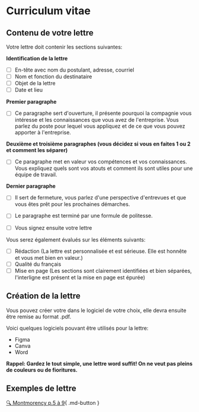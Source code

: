 
# Curriculum vitae
## Contenu de votre lettre   

Votre lettre doit contenir les sections suivantes:     

**Identification de la lettre**

- [ ] En-tête avec nom du postulant, adresse, courriel
- [ ] Nom et fonction du destinataire
- [ ] Objet de la lettre
- [ ] Date et lieu
  
**Premier paragraphe**
- [ ] Ce paragraphe sert d'ouverture, il présente pourquoi la compagnie vous intéresse et les connaissances que vous avez de l'entreprise. Vous parlez du poste pour lequel vous appliquez et de ce que vous pouvez apporter à l'entreprise.

**Deuxième et troisième paragraphes (vous décidez si vous en faites 1 ou 2 et comment les séparer)**
- [ ] Ce paragraphe met en valeur vos compétences et vos connaissances. Vous expliquez quels sont vos atouts et comment ils sont utiles pour une équipe de travail.

**Dernier paragraphe**
- [ ] Il sert de fermeture, vous parlez d'une perspective d'entrevues et que vous êtes prêt pour les prochaines démarches.
- [ ] Le paragraphe est terminé par une formule de politesse.
- [ ] Vous signez ensuite votre lettre


Vous serez également évalués sur les éléments suivants:     

- [ ] Rédaction (La lettre est personnalisée et est sérieuse. Elle est honnête et vous met bien en valeur.)
- [ ] Qualité du français
- [ ] Mise en page (Les sections sont clairement identifiées et bien séparées, l'interligne est présent et la mise en page est épurée)

## Création de la lettre
Vous pouvez créer votre dans le logiciel de votre choix, elle devra ensuite être remise au format .pdf. 

Voici quelques logiciels pouvant être utilisés pour la lettre:     

- Figma
- Canva
- Word

**Rappel: Gardez le tout simple, une lettre word suffit! On ne veut pas pleins de couleurs ou de fioritures.**

## Exemples de lettre
[🔍 Montmorency p.5 à 9](https://www.cmontmorency.qc.ca/wp-content/uploads/2023/11/Petit-guide-de-recherche-demploi.pdf){ .md-button }      





